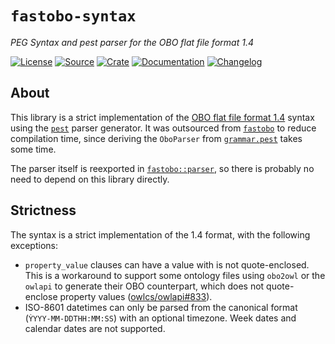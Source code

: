 # `fastobo-syntax`

*PEG Syntax and pest parser for the OBO flat file format 1.4*

[![License](https://img.shields.io/badge/license-MIT-blue.svg?style=flat-square&maxAge=2678400)](https://choosealicense.com/licenses/mit/)
[![Source](https://img.shields.io/badge/source-GitHub-303030.svg?maxAge=2678400&style=flat-square)](https://github.com/althonos/fastobo/tree/master/fastobo-syntax)
[![Crate](https://img.shields.io/crates/v/fastobo-syntax.svg?maxAge=600&style=flat-square)](https://crates.io/crates/fastobo-syntax)
[![Documentation](https://img.shields.io/badge/docs.rs-latest-4d76ae.svg?maxAge=2678400&style=flat-square)](https://docs.rs/fastobo/latest/fastobo/parser/)
[![Changelog](https://img.shields.io/badge/keep%20a-changelog-8A0707.svg?maxAge=2678400&style=flat-square)](https://github.com/althonos/fastobo/blob/master/fastobo-syntax/CHANGELOG.md)


## About

This library is a strict implementation of the [OBO flat file format 1.4](http://owlcollab.github.io/oboformat/doc/obo-syntax.html)
syntax using the [`pest`](https://pest.rs/) parser generator. It was outsourced from [`fastobo`](https://github.com/althonos/fastobo/)
to reduce compilation time, since deriving the `OboParser` from
[`grammar.pest`](https://github.com/althonos/fastobo/blob/master/fastobo-syntax/src/grammar.pest) takes some time.

The parser itself is reexported in [`fastobo::parser`](https://docs.rs/fastobo/latest/fastobo/parser/), so there
is probably no need to depend on this library directly.

## Strictness

The syntax is a strict implementation of the 1.4 format, with the following exceptions:

* `property_value` clauses can have a value with is not quote-enclosed. This is a workaround
  to support some ontology files using `obo2owl` or the `owlapi` to generate their OBO
  counterpart, which does not quote-enclose property values
  ([owlcs/owlapi#833](https://github.com/owlcs/owlapi/pull/833)).
* ISO-8601 datetimes can only be parsed from the canonical format (`ỲYYY-MM-DDTHH:MM:SS`)
  with an optional timezone. Week dates and calendar dates are not supported.
